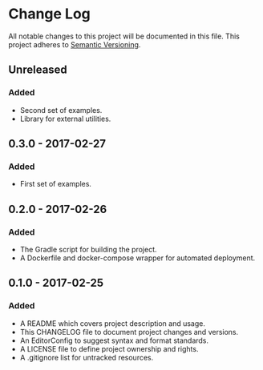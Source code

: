 # Change Log

All notable changes to this project will be documented in this file. This
project adheres to [Semantic Versioning](http://semver.org).

## Unreleased

### Added

  - Second set of examples.
  - Library for external utilities.

## 0.3.0 - 2017-02-27

### Added

  - First set of examples.

## 0.2.0 - 2017-02-26

### Added

  - The Gradle script for building the project.
  - A Dockerfile and docker-compose wrapper for automated deployment.

## 0.1.0 - 2017-02-25

### Added

  - A README which covers project description and usage.
  - This CHANGELOG file to document project changes and versions.
  - An EditorConfig to suggest syntax and format standards.
  - A LICENSE file to define project ownership and rights.
  - A .gitignore list for untracked resources.

